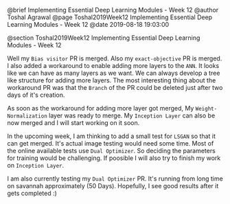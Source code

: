 @brief Implementing Essential Deep Learning Modules - Week 12
@author Toshal Agrawal
@page Toshal2019Week12 Implementing Essential Deep Learning Modules - Week 12
@date 2019-08-18 19:03:00

@section Toshal2019Week12 Implementing Essential Deep Learning Modules - Week 12

Well my `Bias visitor` PR is merged. Also my `exact-objective` PR is merged. I also added a workaround to enable adding more layers to the `ANN`. It looks like we can have as many layers as we want. We can always develop a tree like structure for adding more layers. The most interesting thing about the workaround PR was that the `Branch` of the PR could be deleted just after two days of it's creation.

As soon as the workaround for adding more layer got merged, My `Weight-Normalization` layer was ready to merge. My `Inception Layer` can also be now merged and I will start working on it soon.

In the upcoming week, I am thinking to add a small test for `LSGAN` so that it can get merged. It's actual image testing would need some time. Most of the online available tests use `Dual Optimizer`. So deciding the parameters for training would be challenging. If poosible I will also try to finish my work on `Inception Layer`.

I am also currently testing my `Dual Optimizer` PR. It's running from long time on savannah approximately (50 Days). Hopefully, I see good results after it gets completed :)

